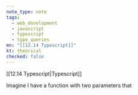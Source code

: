 ```yaml
---
note_type: note
tags:
  - web_development
  - javascript
  - typescript
  - type_queries
mn: "[[12.14 Typescript]]"
kt: theorical
checked: false
---
```

[[12.14 Typescript|Typescript]]

Imagine I have a function with two parameters that 